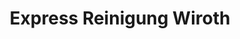 ---
title: "Express Reinigung Wiroth"
url: /frankfurt-am-main/express-reinigung-wiroth/
shop: Wäscherei
---